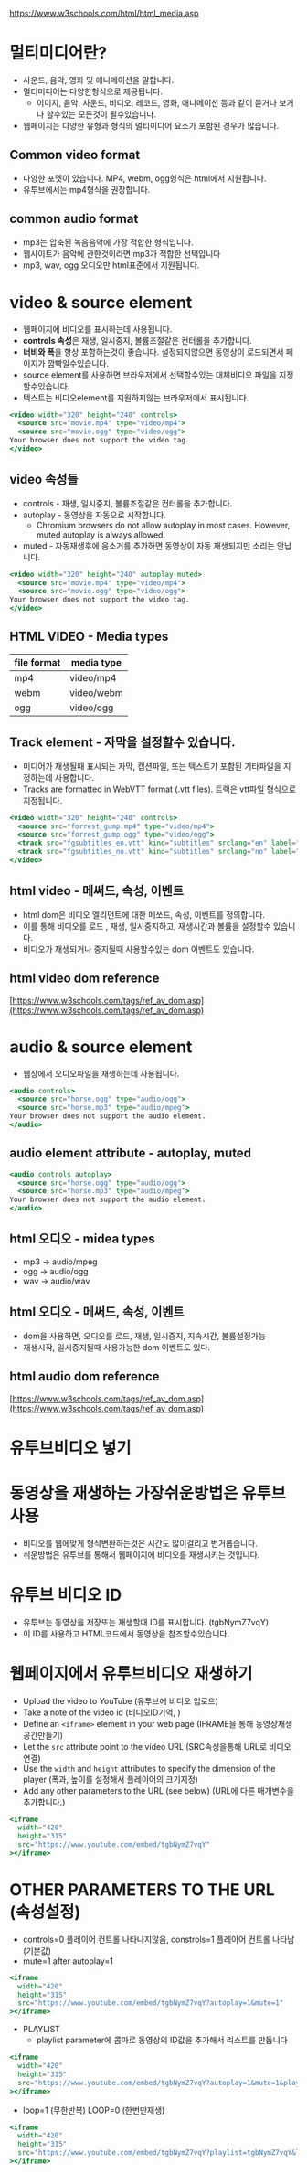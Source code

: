 https://www.w3schools.com/html/html_media.asp

# 멀티미디어란?

- 사운드, 음악, 영화 및 애니메이션을 말합니다.
- 멀티미디어는 다양한형식으로 제공됩니다.
  - 이미지, 음악, 사운드, 비디오, 레코드, 영화, 애니메이션 등과 같이 듣거나 보거나 할수있는 모든것이 될수있습니다.
- 웹페이지는 다양한 유형과 형식의 멀티미디어 요소가 포함된 경우가 많습니다.

## Common video format

- 다양한 포멧이 있습니다. MP4, webm, ogg형식은 html에서 지원됩니다.
- 유투브에서는 mp4형식을 권장합니다.

## common audio format

- mp3는 압축된 녹음음악에 가장 적합한 형식입니다.
- 웹사이트가 음악에 관한것이라면 mp3가 적합한 선택입니다
- mp3, wav, ogg 오디오만 html표준에서 지원됩니다.

# video & source element

- 웹페이지에 비디오를 표시하는데 사용됩니다.
- **controls 속성**은 재생, 일시중지, 볼륨조절같은 컨터롤을 추가합니다.
- **너비와 폭**을 항상 포함하는것이 좋습니다. 설정되지않으면 동영상이 로드되면서 페이지가 깜빡일수있습니다.
- source element를 사용하면 브라우저에서 선택할수있는 대체비디오 파일을 지정할수있습니다.
- 텍스트는 비디오element를 지원하지않는 브라우저에서 표시됩니다.

```jsx
<video width="320" height="240" controls>
  <source src="movie.mp4" type="video/mp4">
  <source src="movie.ogg" type="video/ogg">
Your browser does not support the video tag.
</video>
```

## video 속성들

- controls - 재생, 일시중지, 볼륨조절같은 컨터롤을 추가합니다.
- autoplay - 동영상을 자동으로 시작합니다.
  - Chromium browsers do not allow autoplay in most cases. However, muted autoplay is always allowed.
- muted - 자동재생후에 음소거를 추가하면 동영상이 자동 재생되지만 소리는 안납니다.

```jsx
<video width="320" height="240" autoplay muted>
  <source src="movie.mp4" type="video/mp4">
  <source src="movie.ogg" type="video/ogg">
Your browser does not support the video tag.
</video>
```

## HTML VIDEO - Media types

| file format | media type |
| ----------- | ---------- |
| mp4         | video/mp4  |
| webm        | video/webm |
| ogg         | video/ogg  |

## Track element - 자막을 설정할수 있습니다.

- 미디어가 재생될때 표시되는 자막, 캡션파일, 또는 텍스트가 포함된 기타파일을 지정하는데 사용합니다.
- Tracks are formatted in WebVTT format (.vtt files). 트랙은 vtt파일 형식으로 지정됩니다.

```jsx
<video width="320" height="240" controls>
  <source src="forrest_gump.mp4" type="video/mp4">
  <source src="forrest_gump.ogg" type="video/ogg">
  <track src="fgsubtitles_en.vtt" kind="subtitles" srclang="en" label="English">
  <track src="fgsubtitles_no.vtt" kind="subtitles" srclang="no" label="Norwegian">
</video>
```

## html video - 메써드, 속성, 이벤트

- html dom은 비디오 엘리먼트에 대한 메쏘드, 속성, 이벤트를 정의합니다.
- 이를 통해 비디오를 로드 , 재생, 일시중지하고, 재생시간과 볼륨을 설정할수 있습니다.
- 비디오가 재생되거나 중지될때 사용할수있는 dom 이벤트도 있습니다.

## html video dom reference

[https://www.w3schools.com/tags/ref_av_dom.asp](https://www.w3schools.com/tags/ref_av_dom.asp)

# audio & source element

- 웹상에서 오디오파일을 재생하는데 사용됩니다.

```jsx
<audio controls>
  <source src="horse.ogg" type="audio/ogg">
  <source src="horse.mp3" type="audio/mpeg">
Your browser does not support the audio element.
</audio>
```

## audio element attribute - autoplay, muted

```jsx
<audio controls autoplay>
  <source src="horse.ogg" type="audio/ogg">
  <source src="horse.mp3" type="audio/mpeg">
Your browser does not support the audio element.
</audio>
```

## html 오디오 - midea types

- mp3 -> audio/mpeg
- ogg -> audio/ogg
- wav -> audio/wav

## html 오디오 - 메써드, 속성, 이벤트

- dom을 사용하면, 오디오를 로드, 재생, 일시중지, 지속시간, 볼륨설정가능
- 재생시작, 일시중지될때 사용가능한 dom 이벤트도 있다.

## html audio dom reference

[https://www.w3schools.com/tags/ref_av_dom.asp](https://www.w3schools.com/tags/ref_av_dom.asp)

# 유투브비디오 넣기

# 동영상을 재생하는 가장쉬운방법은 유투브사용

- 비디오를 웹에맞게 형식변환하는것은 시간도 많이걸리고 번거롭습니다.
- 쉬운방법은 유투브를 통해서 웹페이지에 비디오를 재생시키는 것입니다.

# 유투브 비디오 ID

- 유투브는 동영상을 저장또는 재생할때 ID를 표시합니다. (tgbNymZ7vqY)
- 이 ID를 사용하고 HTML코드에서 동영상을 참조할수있습니다.

# 웹페이지에서 유투브비디오 재생하기

- Upload the video to YouTube (유투브에 비디오 업로드)
- Take a note of the video id (비디오ID기억, )
- Define an `<iframe>` element in your web page (IFRAME을 통해 동영상재생공간만들기)
- Let the `src` attribute point to the video URL (SRC속성을통해 URL로 비디오 연결)
- Use the `width` and `height` attributes to specify the dimension of the player (폭과, 높이를 설정해서 플레이어의 크기지정)
- Add any other parameters to the URL (see below) (URL에 다른 매개변수을 추가합니다.)

```jsx
<iframe
  width="420"
  height="315"
  src="https://www.youtube.com/embed/tgbNymZ7vqY"
></iframe>
```

# OTHER PARAMETERS TO THE URL (속성설정)

- controls=0 플레이어 컨트롤 나타나지않음, constrols=1 플레이어 컨트롤 나타남 (기본값)
- mute=1 after autoplay=1

```jsx
<iframe
  width="420"
  height="315"
  src="https://www.youtube.com/embed/tgbNymZ7vqY?autoplay=1&mute=1"
></iframe>
```

- PLAYLIST
  - playlist parameter에 콤마로 동영상의 ID값을 추가해서 리스트를 만듭니다

```jsx
<iframe
  width="420"
  height="315"
  src="https://www.youtube.com/embed/tgbNymZ7vqY?autoplay=1&mute=1&playlist=tgbNymZ7vqY,tgbNymZ7vqY"
></iframe>
```

- loop=1 (무한반복) LOOP=0 (한번만재생)

```jsx
<iframe
  width="420"
  height="315"
  src="https://www.youtube.com/embed/tgbNymZ7vqY?playlist=tgbNymZ7vqY&loop=1"
></iframe>
```
